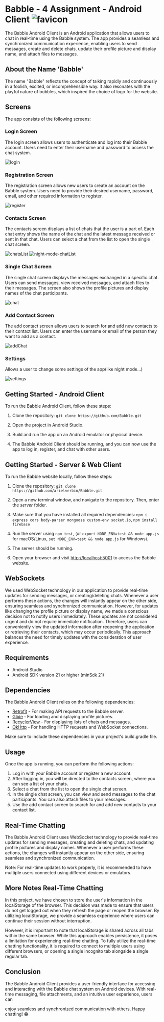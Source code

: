 # Babble - 4 Assignment - Android Client ![favicon](https://github.com/arielverbin/Babble/assets/106393592/19955a72-00cd-442b-abc4-8f1a7da1bc11)

The Babble Android Client is an Android application that allows users to chat in real-time using the Babble system. The app provides a seamless and synchronized communication experience, enabling users to send messages, create and delete chats, update their profile picture and display name, and attach files to messages.
## About the Name 'Babble'

The name "Babble" reflects the concept of talking rapidly and continuously in a foolish, excited, or incomprehensible way. It also resonates with the playful nature of bubbles, which inspired the choice of logo for the website.

## Screens

The app consists of the following screens:

### Login Screen

The login screen allows users to authenticate and log into their Babble account. Users need to enter their username and password to access the chat system.

![login](https://github.com/arielverbin/Babble/assets/106393592/b8ceed2b-f31c-40bb-9d5b-9f4611845470)



### Registration Screen

The registration screen allows new users to create an account on the Babble system. Users need to provide their desired username, password, email, and other required information to register.

![register](https://github.com/arielverbin/Babble/assets/106393592/f9d4fcc3-6979-4a1c-9d9f-13b8c2ac7cce)


### Contacts Screen

The contacts screen displays a list of chats that the user is a part of. Each chat entry shows the name of the chat and the latest message received or sent in that chat. Users can select a chat from the list to open the single chat screen.

![chatsList](https://github.com/arielverbin/Babble/assets/106393592/77766b0a-9998-4797-8f3d-20950f8bb4be) ![night-mode-chatList](https://github.com/arielverbin/Babble/assets/106393592/210cd1b4-bba0-4d17-a2ce-dcd9e0b224cc)

### Single Chat Screen

The single chat screen displays the messages exchanged in a specific chat. Users can send messages, view received messages, and attach files to their messages. The screen also shows the profile pictures and display names of the chat participants.

![chat](https://github.com/arielverbin/Babble/assets/106393592/d99b7db7-c543-4a2a-b969-f8d8fbca1bc7)


### Add Contact Screen

The add contact screen allows users to search for and add new contacts to their contact list. Users can enter the username or email of the person they want to add as a contact.

![addChat](https://github.com/arielverbin/Babble/assets/106393592/37955b73-ce71-4274-b01f-53b30f9e90c4)

### Settings

Allows a user to change some settings of the app(like night mode...)

![settings](https://github.com/arielverbin/Babble/assets/106393592/f751d33c-9272-4707-b4b5-5e8e09adca69)


## Getting Started - Android Client

To run the Babble Android Client, follow these steps:

1. Clone the repository: `git clone https://github.com/Babble.git`

2. Open the project in Android Studio.

3. Build and run the app on an Android emulator or physical device.

4. The Babble Android Client should be running, and you can now use the app to log in, register, and chat with other users.



## Getting Started - Server & Web Client

To run the Babble website locally, follow these steps:

1. Clone the repository: `git clone https://github.com/arielverbin/Babble.git`

2. Open a new terminal window, and navigate to the repository. Then, enter the *server* folder.
3. Make sure that you have installed all required dependencies: `npm i express cors body-parser mongoose custom-env socket.io`, `npm install firebase`
4. Run the server using `npm test`, (or `export NODE_ENV=test && node app.js` for macOS/Linux, `set NODE_ENV=test && node app.js` for Windows).
5. The server should be running.
6. Open your browser and visit [http://localhost:5001](http://localhost:5001) to access the Babble website.

## WebSockets
We used WebSocket technology in our application to provide real-time updates for sending messages, or creating/deleting chats. Whenever a user performs these actions, the changes will instantly appear on the other side, ensuring seamless and synchronized communication. However, for updates like changing the profile picture or display name, we made a conscious decision not to notify users immediately. These updates are not considered urgent and do not require immediate notification. Therefore, users can conveniently view the updated information after reopening the application or retrieving their contacts, which may occur periodically. This approach balances the need for timely updates with the consideration of user experience.

## Requirements

- Android Studio
- Android SDK version 21 or higher (minSdk 21)

## Dependencies

The Babble Android Client relies on the following dependencies:

- [Retrofit](https://square.github.io/retrofit/) - For making API requests to the Babble server.
- [Glide](https://github.com/bumptech/glide) - For loading and displaying profile pictures.
- [RecyclerView](https://developer.android.com/guide/topics/ui/layout/recyclerview) - For displaying lists of chats and messages.
- [OkHttp](https://square.github.io/okhttp/) - For handling HTTP requests and WebSocket connections.

Make sure to include these dependencies in your project's build.gradle file.

## Usage

Once the app is running, you can perform the following actions:

1. Log in with your Babble account or register a new account.
2. After logging in, you will be directed to the contacts screen, where you can see a list of your chats.
3. Select a chat from the list to open the single chat screen.
4. In the single chat screen, you can view and send messages to the chat participants. You can also attach files to your messages.
5. Use the add contact screen to search for and add new contacts to your contact list.

## Real-Time Chatting

The Babble Android Client uses WebSocket technology to provide real-time updates for sending messages, creating and deleting chats, and updating profile pictures and display names. Whenever a user performs these actions, the changes will instantly appear on the other side, ensuring seamless and synchronized communication.

Note: For real-time updates to work properly, it is recommended to have multiple users connected using different devices or emulators.


## More Notes Real-Time Chatting
In this project, we have chosen to store the user's information in the localStorage of the browser.
This decision was made to ensure that users do not get logged out when they refresh the page or reopen the browser.
By utilizing localStorage, we provide a seamless experience where users can continue their session without interruption.

However, it is important to note that localStorage is shared across all tabs within the same browser.
While this approach enables persistence, it poses a limitation for experiencing real-time chatting.
To fully utilize the real-time chatting functionality, it is required to connect to multiple users using different browsers,
or opening a single incognito tab alongside a single regular tab.

## Conclusion

The Babble Android Client provides a user-friendly interface for accessing and interacting with the Babble chat system on Android devices. With real-time messaging, file attachments, and an intuitive user experience, users can

enjoy seamless and synchronized communication with others. Happy chatting! 😁
